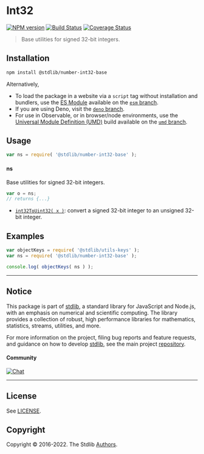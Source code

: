 <!--

@license Apache-2.0

Copyright (c) 2018 The Stdlib Authors.

Licensed under the Apache License, Version 2.0 (the "License");
you may not use this file except in compliance with the License.
You may obtain a copy of the License at

   http://www.apache.org/licenses/LICENSE-2.0

Unless required by applicable law or agreed to in writing, software
distributed under the License is distributed on an "AS IS" BASIS,
WITHOUT WARRANTIES OR CONDITIONS OF ANY KIND, either express or implied.
See the License for the specific language governing permissions and
limitations under the License.

-->

# Int32

[![NPM version][npm-image]][npm-url] [![Build Status][test-image]][test-url] [![Coverage Status][coverage-image]][coverage-url] <!-- [![dependencies][dependencies-image]][dependencies-url] -->

> Base utilities for signed 32-bit integers.

<section class="installation">

## Installation

```bash
npm install @stdlib/number-int32-base
```

Alternatively,

-   To load the package in a website via a `script` tag without installation and bundlers, use the [ES Module][es-module] available on the [`esm` branch][esm-url].
-   If you are using Deno, visit the [`deno` branch][deno-url].
-   For use in Observable, or in browser/node environments, use the [Universal Module Definition (UMD)][umd] build available on the [`umd` branch][umd-url].

</section>

<section class="usage">

## Usage

```javascript
var ns = require( '@stdlib/number-int32-base' );
```

#### ns

Base utilities for signed 32-bit integers.

```javascript
var o = ns;
// returns {...}
```

<!-- <toc pattern="*"> -->

<div class="namespace-toc">

-   <span class="signature">[`int32ToUint32( x )`][@stdlib/number/int32/base/to-uint32]</span><span class="delimiter">: </span><span class="description">convert a signed 32-bit integer to an unsigned 32-bit integer.</span>

</div>

<!-- </toc> -->

</section>

<!-- /.usage -->

<section class="examples">

## Examples

<!-- TODO: better examples -->

<!-- eslint no-undef: "error" -->

```javascript
var objectKeys = require( '@stdlib/utils-keys' );
var ns = require( '@stdlib/number-int32-base' );

console.log( objectKeys( ns ) );
```

</section>

<!-- /.examples -->

<!-- Section for related `stdlib` packages. Do not manually edit this section, as it is automatically populated. -->

<section class="related">

</section>

<!-- /.related -->

<!-- Section for all links. Make sure to keep an empty line after the `section` element and another before the `/section` close. -->


<section class="main-repo" >

* * *

## Notice

This package is part of [stdlib][stdlib], a standard library for JavaScript and Node.js, with an emphasis on numerical and scientific computing. The library provides a collection of robust, high performance libraries for mathematics, statistics, streams, utilities, and more.

For more information on the project, filing bug reports and feature requests, and guidance on how to develop [stdlib][stdlib], see the main project [repository][stdlib].

#### Community

[![Chat][chat-image]][chat-url]

---

## License

See [LICENSE][stdlib-license].


## Copyright

Copyright &copy; 2016-2022. The Stdlib [Authors][stdlib-authors].

</section>

<!-- /.stdlib -->

<!-- Section for all links. Make sure to keep an empty line after the `section` element and another before the `/section` close. -->

<section class="links">

[npm-image]: http://img.shields.io/npm/v/@stdlib/number-int32-base.svg
[npm-url]: https://npmjs.org/package/@stdlib/number-int32-base

[test-image]: https://github.com/stdlib-js/number-int32-base/actions/workflows/test.yml/badge.svg?branch=main
[test-url]: https://github.com/stdlib-js/number-int32-base/actions/workflows/test.yml?query=branch:main

[coverage-image]: https://img.shields.io/codecov/c/github/stdlib-js/number-int32-base/main.svg
[coverage-url]: https://codecov.io/github/stdlib-js/number-int32-base?branch=main

<!--

[dependencies-image]: https://img.shields.io/david/stdlib-js/number-int32-base.svg
[dependencies-url]: https://david-dm.org/stdlib-js/number-int32-base/main

-->

[chat-image]: https://img.shields.io/gitter/room/stdlib-js/stdlib.svg
[chat-url]: https://gitter.im/stdlib-js/stdlib/

[stdlib]: https://github.com/stdlib-js/stdlib

[stdlib-authors]: https://github.com/stdlib-js/stdlib/graphs/contributors

[umd]: https://github.com/umdjs/umd
[es-module]: https://developer.mozilla.org/en-US/docs/Web/JavaScript/Guide/Modules

[deno-url]: https://github.com/stdlib-js/number-int32-base/tree/deno
[umd-url]: https://github.com/stdlib-js/number-int32-base/tree/umd
[esm-url]: https://github.com/stdlib-js/number-int32-base/tree/esm

[stdlib-license]: https://raw.githubusercontent.com/stdlib-js/number-int32-base/main/LICENSE

<!-- <toc-links> -->

[@stdlib/number/int32/base/to-uint32]: https://github.com/stdlib-js/number-int32-base-to-uint32

<!-- </toc-links> -->

</section>

<!-- /.links -->
